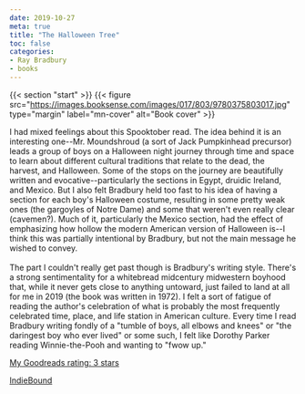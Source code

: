 ```yaml
---
date: 2019-10-27
meta: true
title: "The Halloween Tree"
toc: false
categories:
- Ray Bradbury
- books
---
```


{{< section "start" >}}
{{< figure src="https://images.booksense.com/images/017/803/9780375803017.jpg" type="margin" label="mn-cover" alt="Book cover" >}}

I had mixed feelings about this Spooktober read. The idea behind it is an interesting one--Mr. Moundshroud (a sort of Jack Pumpkinhead precursor) leads a group of boys on a Halloween night journey through time and space to learn about different cultural traditions that relate to the dead, the harvest, and Halloween. Some of the stops on the journey are beautifully written and evocative--particularly the sections in Egypt, druidic Ireland, and Mexico. But I also felt Bradbury held too fast to his idea of having a section for each boy's Halloween costume, resulting in some pretty weak ones (the gargoyles of Notre Dame) and some that weren't even really clear (cavemen?). Much of it, particularly the Mexico section, had the effect of emphasizing how hollow the modern American version of Halloween is--I think this was partially intentional by Bradbury, but not the main message he wished to convey.<br /><br />The part I couldn't really get past though is Bradbury's writing style. There's a strong sentimentality for a whitebread midcentury midwestern boyhood that, while it never gets close to anything untoward, just failed to land at all for me in 2019 (the book was written in 1972). I felt a sort of fatigue of reading the author's celebration of what is probably the most frequently celebrated time, place, and life station in American culture. Every time I read Bradbury writing fondly of a "tumble of boys, all elbows and knees" or "the daringest boy who ever lived" or some such, I felt like Dorothy Parker reading Winnie-the-Pooh and wanting to "fwow up."

[My Goodreads rating: 3 stars](https://www.goodreads.com/review/show/3011617181)  

[IndieBound](https://www.indiebound.org/book/9780375803017)
